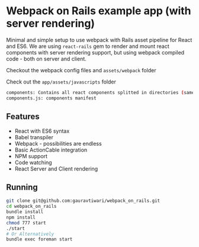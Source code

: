 # Webpack on Rails example app (with server rendering)
Minimal and simple setup to use webpack with Rails asset pipeline for React and ES6. We are using `react-rails` gem to render and mount react components with server rendering support, but using webpack compiled code - both on server and client.

Checkout the webpack config files and `assets/webpack` folder

Check out the `app/assets/javascripts` folder
```bash
components: Contains all react components splitted in directories (same namespace as rails views)
components.js: components manifest
```
## Features
* React with ES6 syntax
* Babel transpiler
* Webpack - possibilities are endless
* Basic ActionCable integration
* NPM support
* Code watching
* React Server and Client rendering

## Running
```bash
git clone git@github.com:gauravtiwari/webpack_on_rails.git
cd webpack_on_rails
bundle install
npm install
chmod 777 start
./start
# Or Alternatively
bundle exec foreman start
```
